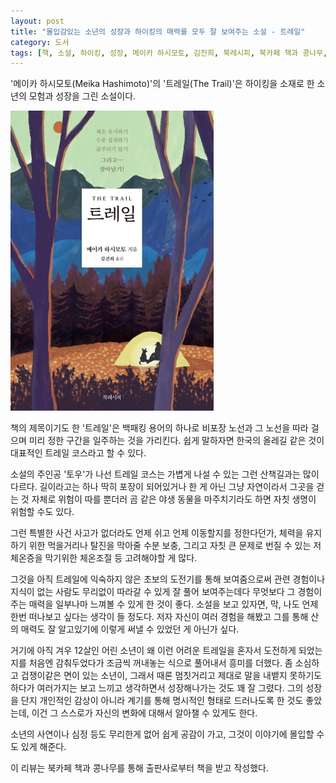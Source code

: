 ```yaml
---
layout: post
title: "몰입감있는 소년의 성장과 하이킹의 매력를 모두 잘 보여주는 소설 - 트레일"
category: 도서
tags: [책, 소설, 하이킹, 성장, 메이카 하시모토, 김진희, 북레시피, 북카페 책과 콩나무, 서평]
---
```


'메이카 하시모토(Meika Hashimoto)'의
'트레일(The Trail)'은
하이킹을 소재로 한 소년의 모험과 성장을 그린 소설이다.

![표지](/images/book/the-trail-book-h480.jpg)

책의 제목이기도 한 '트레일'은
백패킹 용어의 하나로 비포장 노선과 그 노선을 따라 걸으며 미리 정한 구간을 일주하는 것을 가리킨다.
쉽게 말하자면 한국의 올레길 같은 것이 대표적인 트레일 코스라고 할 수 있다.

소설의 주인공 '토우'가 나선 트레일 코스는 가볍게 나설 수 있는 그런 산책길과는 많이 다르다.
길이라고는 하나 딱히 포장이 되어있거나 한 게 아닌 그냥 자연이라서 그곳을 걷는 것 자체로 위험이 따를 뿐더러
곰 같은 야생 동물을 마주치기라도 하면 자칫 생명이 위험할 수도 있다.

그런 특별한 사건 사고가 없더라도 언제 쉬고 언제 이동할지를 정한다던가,
체력을 유지하기 위한 먹을거리나 탈진을 막아줄 수분 보충,
그리고 자칫 큰 문제로 번질 수 있는 저체온증을 막기위한 체온조절 등 고려해야할 게 많다.

그것을 아직 트레일에 익숙하지 않은 초보의 도전기를 통해 보여줌으로써
관련 경험이나 지식이 없는 사람도
무리없이 따라갈 수 있게 잘 풀어 보여주는데다
무엇보다 그 경험이 주는 매력을 일부나마 느껴볼 수 있게 한 것이 좋다.
소설을 보고 있자면, 막, 나도 언제 한번 떠나보고 싶다는 생각이 들 정도다.
저자 자신이 여러 경험을 해봤고 그를 통해 산의 매력도 잘 알고있기에 이렇게 써낼 수 있었던 게 아닌가 싶다.

거기에 아직 겨우 12살인 어린 소년이 왜 이런 어려운 트레일을 혼자서 도전하게 되었는지를
처음엔 감춰두었다가 조금씩 꺼내놓는 식으로 풀어내서 흥미를 더했다.
좀 소심하고 겁쟁이같은 면이 있는 소년이,
그래서 때론 멈칫거리고 제대로 말을 내뱉지 못하기도 하다가
여러가지는 보고 느끼고 생각하면서 성장해나가는 것도 꽤 잘 그렸다.
그의 성장을 단지 개인적인 감상이 아니라 계기를 통해 명시적인 형태로 드러나도록 한 것도 좋았는데,
이건 그 스스로가 자신의 변화에 대해서 알아챌 수 있게도 한다.

소년의 사연이나 심정 등도 무리한게 없어 쉽게 공감이 가고,
그것이 이야기에 몰입할 수도 있게 해준다.



<div class="im im-info">
이 리뷰는 북카페 책과 콩나무를 통해 출판사로부터 책을 받고 작성했다.
</div>
